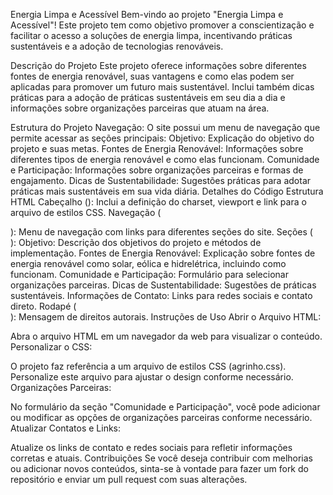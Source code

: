 Energia Limpa e Acessível
Bem-vindo ao projeto "Energia Limpa e Acessível"! Este projeto tem como objetivo promover a conscientização e facilitar o acesso a soluções de energia limpa, incentivando práticas sustentáveis e a adoção de tecnologias renováveis.

Descrição do Projeto
Este projeto oferece informações sobre diferentes fontes de energia renovável, suas vantagens e como elas podem ser aplicadas para promover um futuro mais sustentável. Inclui também dicas práticas para a adoção de práticas sustentáveis em seu dia a dia e informações sobre organizações parceiras que atuam na área.

Estrutura do Projeto
Navegação: O site possui um menu de navegação que permite acessar as seções principais:
Objetivo: Explicação do objetivo do projeto e suas metas.
Fontes de Energia Renovável: Informações sobre diferentes tipos de energia renovável e como elas funcionam.
Comunidade e Participação: Informações sobre organizações parceiras e formas de engajamento.
Dicas de Sustentabilidade: Sugestões práticas para adotar práticas mais sustentáveis em sua vida diária.
Detalhes do Código
Estrutura HTML
Cabeçalho (<head>): Inclui a definição do charset, viewport e link para o arquivo de estilos CSS.
Navegação (<nav>): Menu de navegação com links para diferentes seções do site.
Seções (<section>):
Objetivo: Descrição dos objetivos do projeto e métodos de implementação.
Fontes de Energia Renovável: Explicação sobre fontes de energia renovável como solar, eólica e hidrelétrica, incluindo como funcionam.
Comunidade e Participação: Formulário para selecionar organizações parceiras.
Dicas de Sustentabilidade: Sugestões de práticas sustentáveis.
Informações de Contato: Links para redes sociais e contato direto.
Rodapé (<footer>): Mensagem de direitos autorais.
Instruções de Uso
Abrir o Arquivo HTML:

Abra o arquivo HTML em um navegador da web para visualizar o conteúdo.
Personalizar o CSS:

O projeto faz referência a um arquivo de estilos CSS (agrinho.css). Personalize este arquivo para ajustar o design conforme necessário.
Organizações Parceiras:

No formulário da seção "Comunidade e Participação", você pode adicionar ou modificar as opções de organizações parceiras conforme necessário.
Atualizar Contatos e Links:

Atualize os links de contato e redes sociais para refletir informações corretas e atuais.
Contribuições
Se você deseja contribuir com melhorias ou adicionar novos conteúdos, sinta-se à vontade para fazer um fork do repositório e enviar um pull request com suas alterações.


